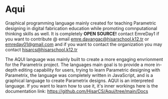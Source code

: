 # Aqui
Graphical programming language mainly created for teaching Parametric designing in digital fabrication education while promoting comnputational thinking skills as well. It is completely **OPEN SOURCE!** contact EmreDay1 if you want to contribute @ email emre.dayangac@hisarschool.k12.tr or emreday01@gmail.com and if you want to contact the organization you may contact hisarcs@hisarschool.k12.tr


The AQUI language was mainly built to create a more engaging envrionment for the Parametrix project. The languages main goal is to provide a more in-depth editing capability for users, trying to learn Parametric designing with Parametrix, the language was completely written in JavaScript, and is a graphical language to create Parametrix designs. AQUI is an interpreted language. If you want to learn how to use it, it's inner workings here is the documentation link: https://github.com/HisarCS/Aqui/tree/main/Docs



